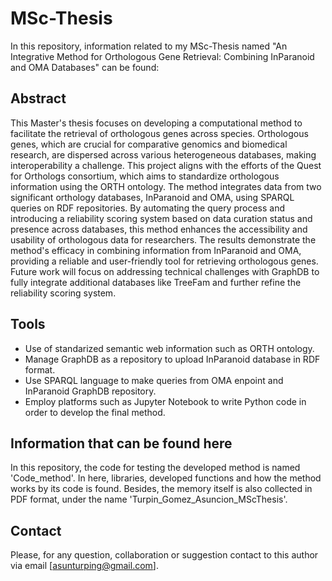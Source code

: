 # MSc-Thesis
In this repository, information related to my MSc-Thesis named "An Integrative Method for Orthologous Gene Retrieval: Combining InParanoid and OMA Databases" can be found:

## Abstract
This Master's thesis focuses on developing a computational method to facilitate the retrieval of orthologous genes across species. Orthologous genes, which are crucial for comparative genomics and biomedical research, are dispersed across various heterogeneous databases, making interoperability a challenge. This project aligns with the efforts of the Quest for Orthologs consortium, which aims to standardize orthologous information using the ORTH ontology. The method integrates data from two significant orthology databases, InParanoid and OMA, using SPARQL queries on RDF repositories. By automating the query process and introducing a reliability scoring system based on data curation status and presence across databases, this method enhances the accessibility and usability of orthologous data for researchers. The results demonstrate the method's efficacy in combining information from InParanoid and OMA, providing a reliable and user-friendly tool for retrieving orthologous genes. Future work will focus on addressing technical challenges with GraphDB to fully integrate additional databases like TreeFam and further refine the reliability scoring system.

## Tools
* Use of standarized semantic web information such as ORTH ontology.
* Manage GraphDB as a repository to upload InParanoid database in RDF format.
* Use SPARQL language to make queries from OMA enpoint and InParanoid GraphDB repository.
* Employ platforms such as Jupyter Notebook to write Python code in order to develop the final method.

## Information that can be found here
In this repository, the code for testing the developed method is named 'Code_method'. In here, libraries, developed functions and how the method works by its code is found. Besides, the memory itself is also collected in PDF format, under the name 'Turpin_Gomez_Asuncion_MScThesis'.

## Contact
Please, for any question, collaboration or suggestion contact to this author via email [asunturping@gmail.com].
